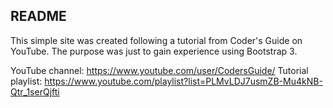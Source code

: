 README
-------------

This simple site was created following a tutorial from Coder's Guide
on YouTube. The purpose was just to gain experience using Bootstrap 3.

YouTube channel: https://www.youtube.com/user/CodersGuide/
Tutorial playlist: https://www.youtube.com/playlist?list=PLMvLDJ7usmZB-Mu4kNB-Qtr_1serQjfti